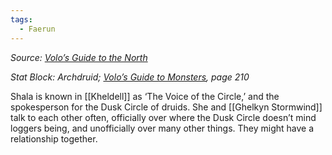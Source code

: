 ```yaml
---
tags:
  - Faerun
---
```

*Source: <u>Volo’s Guide to the North</u>*

*Stat Block: Archdruid; <u>Volo’s Guide to Monsters</u>, page 210*

Shala is known in [[Kheldell]] as ‘The Voice of the Circle,’ and the spokesperson for the Dusk Circle of druids. She and [[Ghelkyn Stormwind]] talk to each other often, officially over where the Dusk Circle doesn’t mind loggers being, and unofficially over many other things. They might have a relationship together.
